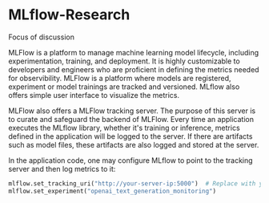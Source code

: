 # MLflow-Research
Focus of discussion

MLFlow is a platform to manage machine learning model lifecycle, including experimentation, training, and deployment. It is highly customizable 
to developers and engineers who are proficient in defining the metrics needed for observibility. MLFlow is a platform where models are registered,
experiment or model trainings are tracked and versioned. MLflow also offers simple user interface to visualize the metrics. 

MLFlow also offers a MLFlow tracking server. The purpose of this server is to curate and safeguard the backend of MLFlow. Every time an application
executes the MLflow library, whether it's training or inference, metrics defined in the application will be logged to the server. If there are artifacts
such as model files, these artifacts are also logged and stored at the server.

In the application code, one may configure MLflow to point to the tracking server and then log metrics to it:

```python
mlflow.set_tracking_uri("http://your-server-ip:5000")  # Replace with your server IP
mlflow.set_experiment("openai_text_generation_monitoring")

```